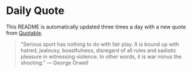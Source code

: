 # Daily Quote


This README is automatically updated three times a day with a new quote from [Quotable](https://github.com/lukePeavey/quotable).




































> "Serious sport has nothing to do with fair play. It is bound up with hatred, jealousy, boastfulness, disregard of all rules and sadistic pleasure in witnessing violence. In other words, it is war minus the shooting."
> — George Orwell
